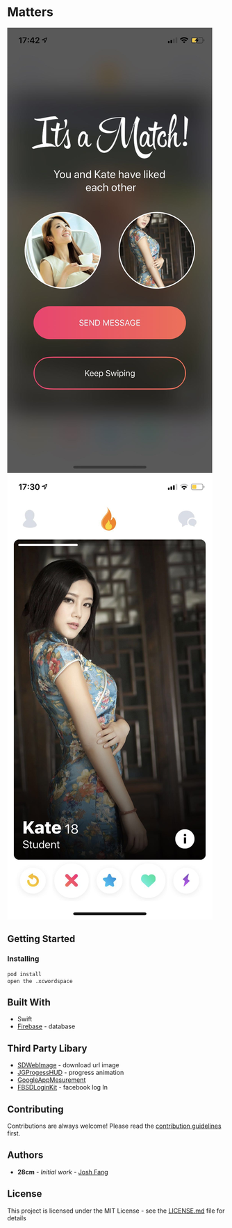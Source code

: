 # Matters


![](ExtraPicture/WechatIMG38.jpeg)
![](ExtraPicture/WechatIMG37.jpeg)

## Getting Started

### Installing

```
pod install
open the .xcwordspace
```

## Built With
* Swift
* [Firebase]() - database


## Third Party Libary
* [SDWebImage]() - download url image
* [JGProgessHUD]() - progress animation
* [GoogleAppMesurement]() 
* [FBSDLoginKit]() - facebook log In

## Contributing

Contributions are always welcome!
Please read the [contribution guidelines](contributing.md) first.

## Authors

* **28cm** - *Initial work* - [Josh Fang](www.joshuafang.com)

## License

This project is licensed under the MIT License - see the [LICENSE.md]() file for details



